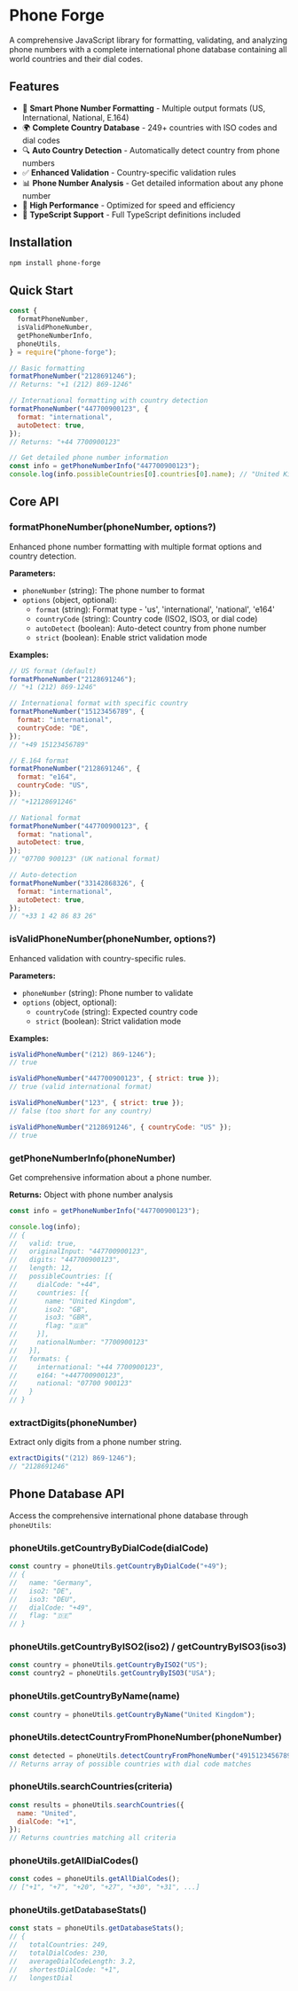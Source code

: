 # Phone Forge

A comprehensive JavaScript library for formatting, validating, and analyzing phone numbers with a complete international phone database containing all world countries and their dial codes.

## Features

- 📱 **Smart Phone Number Formatting** - Multiple output formats (US, International, National, E.164)
- 🌍 **Complete Country Database** - 249+ countries with ISO codes and dial codes
- 🔍 **Auto Country Detection** - Automatically detect country from phone numbers
- ✅ **Enhanced Validation** - Country-specific validation rules
- 📊 **Phone Number Analysis** - Get detailed information about any phone number
- 🚀 **High Performance** - Optimized for speed and efficiency
- 🎯 **TypeScript Support** - Full TypeScript definitions included

## Installation

```bash
npm install phone-forge
```

## Quick Start

```javascript
const {
  formatPhoneNumber,
  isValidPhoneNumber,
  getPhoneNumberInfo,
  phoneUtils,
} = require("phone-forge");

// Basic formatting
formatPhoneNumber("2128691246");
// Returns: "+1 (212) 869-1246"

// International formatting with country detection
formatPhoneNumber("447700900123", {
  format: "international",
  autoDetect: true,
});
// Returns: "+44 7700900123"

// Get detailed phone number information
const info = getPhoneNumberInfo("447700900123");
console.log(info.possibleCountries[0].countries[0].name); // "United Kingdom"
```

## Core API

### formatPhoneNumber(phoneNumber, options?)

Enhanced phone number formatting with multiple format options and country detection.

**Parameters:**

- `phoneNumber` (string): The phone number to format
- `options` (object, optional):
  - `format` (string): Format type - 'us', 'international', 'national', 'e164'
  - `countryCode` (string): Country code (ISO2, ISO3, or dial code)
  - `autoDetect` (boolean): Auto-detect country from phone number
  - `strict` (boolean): Enable strict validation mode

**Examples:**

```javascript
// US format (default)
formatPhoneNumber("2128691246");
// "+1 (212) 869-1246"

// International format with specific country
formatPhoneNumber("15123456789", {
  format: "international",
  countryCode: "DE",
});
// "+49 15123456789"

// E.164 format
formatPhoneNumber("2128691246", {
  format: "e164",
  countryCode: "US",
});
// "+12128691246"

// National format
formatPhoneNumber("447700900123", {
  format: "national",
  autoDetect: true,
});
// "07700 900123" (UK national format)

// Auto-detection
formatPhoneNumber("33142868326", {
  format: "international",
  autoDetect: true,
});
// "+33 1 42 86 83 26"
```

### isValidPhoneNumber(phoneNumber, options?)

Enhanced validation with country-specific rules.

**Parameters:**

- `phoneNumber` (string): Phone number to validate
- `options` (object, optional):
  - `countryCode` (string): Expected country code
  - `strict` (boolean): Strict validation mode

**Examples:**

```javascript
isValidPhoneNumber("(212) 869-1246");
// true

isValidPhoneNumber("447700900123", { strict: true });
// true (valid international format)

isValidPhoneNumber("123", { strict: true });
// false (too short for any country)

isValidPhoneNumber("2128691246", { countryCode: "US" });
// true
```

### getPhoneNumberInfo(phoneNumber)

Get comprehensive information about a phone number.

**Returns:** Object with phone number analysis

```javascript
const info = getPhoneNumberInfo("447700900123");

console.log(info);
// {
//   valid: true,
//   originalInput: "447700900123",
//   digits: "447700900123",
//   length: 12,
//   possibleCountries: [{
//     dialCode: "+44",
//     countries: [{
//       name: "United Kingdom",
//       iso2: "GB",
//       iso3: "GBR",
//       flag: "🇬🇧"
//     }],
//     nationalNumber: "7700900123"
//   }],
//   formats: {
//     international: "+44 7700900123",
//     e164: "+447700900123",
//     national: "07700 900123"
//   }
// }
```

### extractDigits(phoneNumber)

Extract only digits from a phone number string.

```javascript
extractDigits("(212) 869-1246");
// "2128691246"
```

## Phone Database API

Access the comprehensive international phone database through `phoneUtils`:

### phoneUtils.getCountryByDialCode(dialCode)

```javascript
const country = phoneUtils.getCountryByDialCode("+49");
// {
//   name: "Germany",
//   iso2: "DE",
//   iso3: "DEU",
//   dialCode: "+49",
//   flag: "🇩🇪"
// }
```

### phoneUtils.getCountryByISO2(iso2) / getCountryByISO3(iso3)

```javascript
const country = phoneUtils.getCountryByISO2("US");
const country2 = phoneUtils.getCountryByISO3("USA");
```

### phoneUtils.getCountryByName(name)

```javascript
const country = phoneUtils.getCountryByName("United Kingdom");
```

### phoneUtils.detectCountryFromPhoneNumber(phoneNumber)

```javascript
const detected = phoneUtils.detectCountryFromPhoneNumber("4915123456789");
// Returns array of possible countries with dial code matches
```

### phoneUtils.searchCountries(criteria)

```javascript
const results = phoneUtils.searchCountries({
  name: "United",
  dialCode: "+1",
});
// Returns countries matching all criteria
```

### phoneUtils.getAllDialCodes()

```javascript
const codes = phoneUtils.getAllDialCodes();
// ["+1", "+7", "+20", "+27", "+30", "+31", ...]
```

### phoneUtils.getDatabaseStats()

```javascript
const stats = phoneUtils.getDatabaseStats();
// {
//   totalCountries: 249,
//   totalDialCodes: 230,
//   averageDialCodeLength: 3.2,
//   shortestDialCode: "+1",
//   longestDial
```
